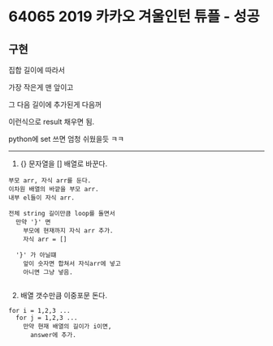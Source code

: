 # 64065 2019 카카오 겨울인턴 튜플 - 성공

## 구현

집합 길이에 따라서

가장 작은게 맨 앞이고

그 다음 길이에 추가된게 다음꺼

이런식으로 result 채우면 됨.

python에 set 쓰면 엄청 쉬웠을듯 ㅋㅋ

---

1. {} 문자열을 [] 배열로 바꾼다.

```
부모 arr, 자식 arr를 둔다.
이차원 배열의 바깥을 부모 arr.
내부 el들이 자식 arr.

전체 string 길이만큼 loop를 돌면서
  만약 '}' 면
    부모에 현재까지 자식 arr 추가.
    자식 arr = []

  '}' 가 아닐떄
    앞이 숫자면 합쳐서 자식arr에 넣고
    아니면 그냥 넣음.


```

2. 배열 갯수만큼 이중포문 돈다.

```
for i = 1,2,3 ...
  for j = 1,2,3 ...
    만약 현재 배열의 길이가 i이면,
      answer에 추가.

```
